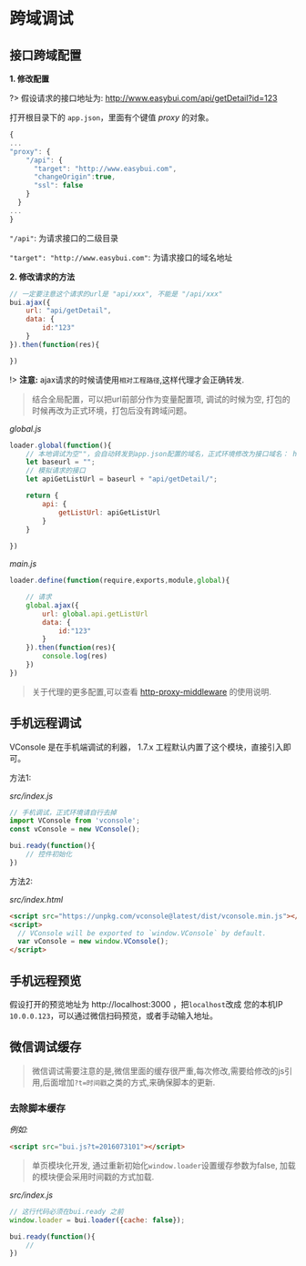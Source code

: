 # 跨域调试

## 接口跨域配置

**1. 修改配置**

?> 假设请求的接口地址为: http://www.easybui.com/api/getDetail?id=123

打开根目录下的 `app.json`，里面有个键值 *proxy* 的对象。

```js
{
...
"proxy": {
    "/api": {
      "target": "http://www.easybui.com",  
      "changeOrigin":true,
      "ssl": false  
    }
  }
...
}
```

`"/api"`: 为请求接口的二级目录

`"target": "http://www.easybui.com"`: 为请求接口的域名地址


**2. 修改请求的方法**

```js
// 一定要注意这个请求的url是 "api/xxx", 不能是 "/api/xxx"
bui.ajax({
    url: "api/getDetail",
    data: {
        id:"123"
    }
}).then(function(res){

})
```

!> **注意:** ajax请求的时候请使用`相对工程路径`,这样代理才会正确转发.


> 结合全局配置，可以把url前部分作为变量配置项, 调试的时候为空, 打包的时候再改为正式环境，打包后没有跨域问题。

*global.js*
```js
loader.global(function(){
    // 本地调试为空""，会自动转发到app.json配置的域名，正式环境修改为接口域名： http://www.easybui.com/
    let baseurl = "";
    // 模拟请求的接口
    let apiGetListUrl = baseurl + "api/getDetail/";

    return {
        api: {
            getListUrl: apiGetListUrl
        }
    }
    
})
```

*main.js*

```js
loader.define(function(require,exports,module,global){

    // 请求
    global.ajax({
        url: global.api.getListUrl
        data: {
            id:"123"
        }
    }).then(function(res){
        console.log(res)
    })
})

```

> 关于代理的更多配置,可以查看 [http-proxy-middleware](https://www.npmjs.com/package/http-proxy-middleware) 的使用说明.

## 手机远程调试

VConsole 是在手机端调试的利器， 1.7.x 工程默认内置了这个模块，直接引入即可。

方法1:

*src/index.js*
```js
// 手机调试，正式环境请自行去掉
import VConsole from 'vconsole';
const vConsole = new VConsole();

bui.ready(function(){
    // 控件初始化
})
```

方法2: 

*src/index.html*

```html
<script src="https://unpkg.com/vconsole@latest/dist/vconsole.min.js"></script>
<script>
  // VConsole will be exported to `window.VConsole` by default.
  var vConsole = new window.VConsole();
</script>
```

## 手机远程预览

假设打开的预览地址为 http://localhost:3000 ，把`localhost`改成 您的本机IP `10.0.0.123`，可以通过微信扫码预览，或者手动输入地址。


## 微信调试缓存

> 微信调试需要注意的是,微信里面的缓存很严重,每次修改,需要给修改的js引用,后面增加`?t=时间戳`之类的方式,来确保脚本的更新.

### 去除脚本缓存

*例如:*
```html
<script src="bui.js?t=2016073101"></script>
```
> 单页模块化开发, 通过重新初始化`window.loader`设置缓存参数为false, 加载的模块便会采用时间戳的方式加载.

*src/index.js*
```js
// 这行代码必须在bui.ready 之前
window.loader = bui.loader({cache: false});

bui.ready(function(){
    //
})
```
